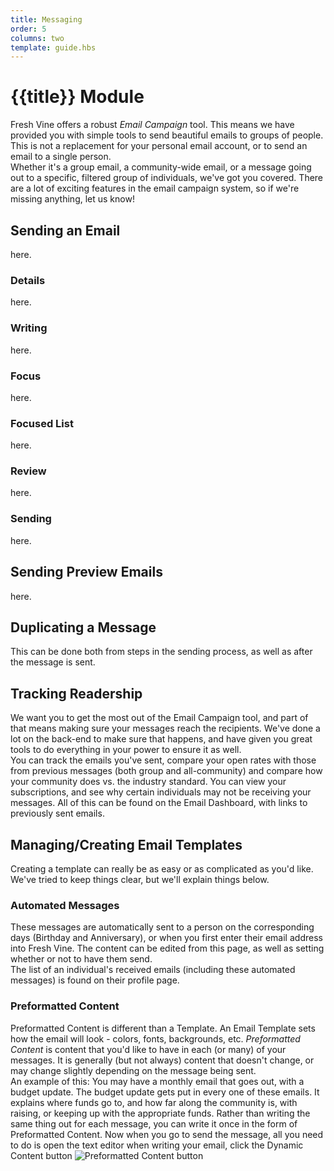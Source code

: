 ```yaml
---
title: Messaging
order: 5
columns: two
template: guide.hbs
---
```


# {{title}} Module
Fresh Vine offers a robust *Email Campaign* tool. This means we have provided you with simple tools to send beautiful emails to groups of people. This is not a replacement for your personal email account, or to send an email to a single person.  
Whether it's a group email, a community-wide email, or a message going out to a specific, filtered group of individuals, we've got you covered. There are a lot of exciting features in the email campaign system, so if we're missing anything, let us know!  

## Sending an Email  
here.  
### Details  
here.  
### Writing  
here.  
### Focus  
here.  
### Focused List  
here.  
### Review  
here.  
### Sending  
here.  

## Sending Preview Emails  
here.  

## Duplicating a Message  
This can be done both from steps in the sending process, as well as after the message is sent.  


## Tracking Readership  
We want you to get the most out of the Email Campaign tool, and part of that means making sure your messages reach the recipients. We've done a lot on the back-end to make sure that happens, and have given you great tools to do everything in your power to ensure it as well.  
You can track the emails you've sent, compare your open rates with those from previous messages (both group and all-community) and compare how your community does vs. the industry standard. You can view your subscriptions, and see why certain individuals may not be receiving your messages. All of this can be found on the Email Dashboard, with links to previously sent emails.  


## Managing/Creating Email Templates  
Creating a template can really be as easy or as complicated as you'd like. We've tried to keep things clear, but we'll explain things below.  

### Automated Messages  
These messages are automatically sent to a person on the corresponding days (Birthday and Anniversary), or when you first enter their email address into Fresh Vine. The content can be edited from this page, as well as setting whether or not to have them send.  
The list of an individual's received emails (including these automated messages) is found on their profile page.  

### Preformatted Content  
Preformatted Content is different than a Template. An Email Template sets how the email will look - colors, fonts, backgrounds, etc. *Preformatted Content* is content that you'd like to have in each (or many) of your messages. It is generally (but not always) content that doesn't change, or may change slightly depending on the message being sent.  
	An example of this: You may have a monthly email that goes out, with a budget update. The budget update gets put in every one of these emails. It explains where funds go to, and how far along the community is, with raising, or keeping up with the appropriate funds. Rather than writing the same thing out for each message, you can write it once in the form of Preformatted Content. Now when you go to send the message, all you need to do is open the text editor when writing your email, click the Dynamic Content button ![Preformatted Content button](/assets/images/email/Dynamic-Content.png)



